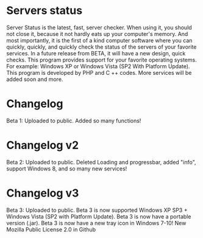 # Servers status
 Server Status is the latest, fast, server checker. When using it, you should not close it, because it not hardly eats up your computer's memory. And most importantly, it is the first of a kind computer software where you can quickly, quickly, and quickly check the status of the servers of your favorite services. In a future release from BETA, it will have a new design, quick checks. This program provides support for your favorite operating systems. For example: Windows XP or Windows Vista (SP2 With Platform Update). This program is developed by PHP and C ++ codes. More services will be added soon and more.

# Changelog
Beta 1: Uploaded to public. Added so many functions!             

# Changelog v2
Beta 2: Uploaded to public. Deleted Loading and progressbar, added "info", support Windows 8, and so many new services!

# Changelog v3
Beta 3: Uploaded to public. Beta 3 is now supported Windows XP SP3 + Windows Vista (SP2 with Platform Update). Beta 3 is now have a portable version (.jar). Beta 3 is now have a new tray icon in Windows 7-10! New Mozilla Public License 2.0 in Github
